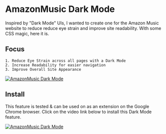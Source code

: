 # AmazonMusic Dark Mode

Inspired by "Dark Mode" UIs, I wanted to create one for the Amazon Music website to reduce reduce eye strain and improve site readability. With some CSS magic, here it is.

## Focus

```
1. Reduce Eye Strain across all pages with a Dark Mode
2. Increase Readability for easier navigation
3. Improve Overall Site Appearance
```

[![AmazonMusic Dark Mode](http://img.youtube.com/vi/mEDZIwatRrM/0.jpg)](http://www.youtube.com/watch?v=mEDZIwatRrM "AmazonMusic Dark Mode")

## Install

This feature is tested & can be used on as an extension on the Google Chrome browser. Click on the video link below to install this Dark Mode feature.

[![AmazonMusic Dark Mode](http://img.youtube.com/vi/YH4XNw9LY6w/0.jpg)](http://www.youtube.com/watch?v=YH4XNw9LY6w "AmazonMusic Dark Mode")

